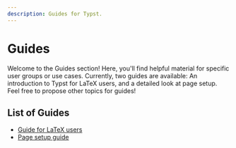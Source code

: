 ```yaml
---
description: Guides for Typst.
---
```


# Guides
Welcome to the Guides section! Here, you'll find helpful material for specific
user groups or use cases. Currently, two guides are available: An introduction
to Typst for LaTeX users, and a detailed look at page setup. Feel free to
propose other topics for guides!

## List of Guides
- [Guide for LaTeX users]($guides/guide-for-latex-users)
- [Page setup guide]($guides/page-setup-guide)
